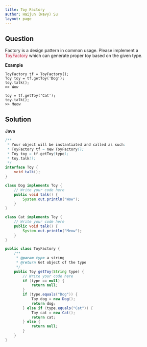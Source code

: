 ```yaml
---
title: Toy Factory
author: Haijun (Navy) Su
layout: page
---
```

## Question
Factory is a design pattern in common usage. Please implement a <font style="color: #C72541; background: #F9F2F4;">ToyFactory</font> which can generate proper toy based on the given type.

**Example**
~~~
ToyFactory tf = ToyFactory();
Toy toy = tf.getToy('Dog');
toy.talk(); 
>> Wow

toy = tf.getToy('Cat');
toy.talk();
>> Meow
~~~

## Solution
**Java**
~~~ java
/**
 * Your object will be instantiated and called as such:
 * ToyFactory tf = new ToyFactory();
 * Toy toy = tf.getToy(type);
 * toy.talk();
 */
interface Toy {
    void talk();
}

class Dog implements Toy {
    // Write your code here
    public void talk() {
        System.out.println("Wow");
    }
}

class Cat implements Toy {
    // Write your code here
    public void talk() {
        System.out.println("Meow");
    }
}

public class ToyFactory {
    /**
     * @param type a string
     * @return Get object of the type
     */
    public Toy getToy(String type) {
        // Write your code here
        if (type == null) {
            return null;
        }
        if (type.equals("Dog")) {
            Toy dog = new Dog();
            return dog;
        } else if (type.equals("Cat")) {
            Toy cat = new Cat();
            return cat;
        } else {
            return null;
        }
    }
}
~~~


